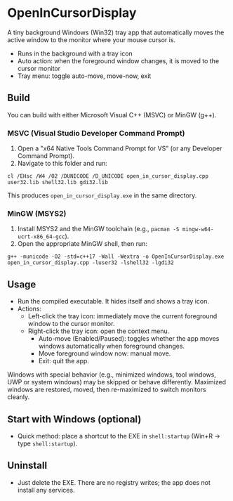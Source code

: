 # OpenInCursorDisplay

A tiny background Windows (Win32) tray app that automatically moves the active window to the monitor where your mouse cursor is.

- Runs in the background with a tray icon
- Auto action: when the foreground window changes, it is moved to the cursor monitor
- Tray menu: toggle auto-move, move-now, exit

## Build

You can build with either Microsoft Visual C++ (MSVC) or MinGW (g++).

### MSVC (Visual Studio Developer Command Prompt)

1) Open a "x64 Native Tools Command Prompt for VS" (or any Developer Command Prompt).
2) Navigate to this folder and run:

```
cl /EHsc /W4 /O2 /DUNICODE /D_UNICODE open_in_cursor_display.cpp user32.lib shell32.lib gdi32.lib
```

This produces `open_in_cursor_display.exe` in the same directory.

### MinGW (MSYS2)

1) Install MSYS2 and the MinGW toolchain (e.g., `pacman -S mingw-w64-ucrt-x86_64-gcc`).
2) Open the appropriate MinGW shell, then run:

```
g++ -municode -O2 -std=c++17 -Wall -Wextra -o OpenInCursorDisplay.exe open_in_cursor_display.cpp -luser32 -lshell32 -lgdi32
```

## Usage

- Run the compiled executable. It hides itself and shows a tray icon.
- Actions:
  - Left-click the tray icon: immediately move the current foreground window to the cursor monitor.
  - Right-click the tray icon: open the context menu.
    - Auto-move (Enabled/Paused): toggles whether the app moves windows automatically when foreground changes.
    - Move foreground window now: manual move.
    - Exit: quit the app.

Windows with special behavior (e.g., minimized windows, tool windows, UWP or system windows) may be skipped or behave differently. Maximized windows are restored, moved, then re-maximized to switch monitors cleanly.

## Start with Windows (optional)

- Quick method: place a shortcut to the EXE in `shell:startup` (Win+R → type `shell:startup`).

## Uninstall

- Just delete the EXE. There are no registry writes; the app does not install any services.
